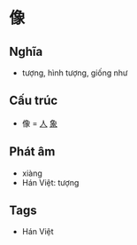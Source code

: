 # 像

## Nghĩa

* tượng, hình tượng, giống như

## Cấu trúc
* 像 = [人](人.md) [象](象.md)

## Phát âm

* xiàng
* Hán Việt: tượng

## Tags
* Hán Việt

<script>window.HANZI_FIELD='像';</script>
